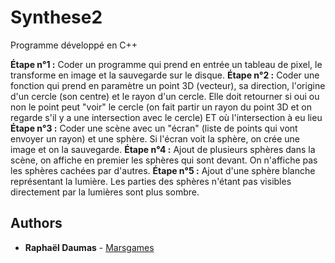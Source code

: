 # Synthese2

Programme développé en C++

**Étape n°1 :** Coder un programme qui prend en entrée un tableau de pixel, le transforme en image et la sauvegarde sur le disque.
**Étape n°2 :** Coder une fonction qui prend en paramètre un point 3D (vecteur), sa direction, l'origine d'un cercle (son centre) et le rayon d'un cercle. Elle doit retourner si oui ou non le point peut "voir" le cercle (on fait partir un rayon du point 3D et on regarde s'il y a une intersection avec le cercle) ET où l'intersection à eu lieu
**Étape n°3 :** Coder une scène avec un "écran" (liste de points qui vont envoyer un rayon) et une sphère. Si l'écran voit la sphère, on crée une image et on la sauvegarde.
**Étape n°4 :** Ajout de plusieurs sphères dans la scène, on affiche en premier les sphères qui sont devant. On n'affiche pas les sphères cachées par d'autres.
**Étape n°5 :** Ajout d'une sphère blanche représentant la lumière. Les parties des sphères n'étant pas visibles directement par la lumières sont plus sombre.

## Authors

* **Raphaël Daumas** - [Marsgames](https://github.com/Marsgames)